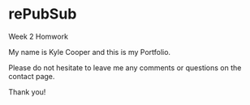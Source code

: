 # rePubSub
Week 2 Homwork

My name is Kyle Cooper and this is my Portfolio. 

Please do not hesitate to leave me any comments or questions on the contact page. 

Thank you! 
